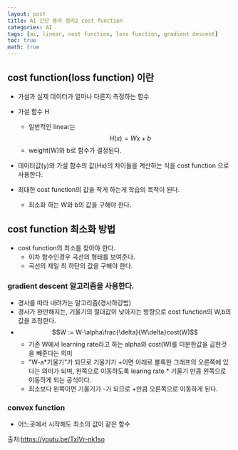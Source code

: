 ```yaml
---
layout: post
title: AI 간단 용어 정리2 cost function
categories: AI 
tags: [ai, linear, cost function, loss function, gradient descent]
toc: true
math: true
---
```


## cost function(loss function) 이란
- 가설과 실제 데이터가 얼마나 다른지 측정하는 함수

- 가설 함수 H
   - 일반적인 linear는 $$ H(x)=Wx+b $$
   - weight(W)와 b로 함수가 결정된다.

- 데이터값(y)와 가설 함수의 값(Hx)의 차이들을 계산하는 식을 cost function 으로 사용한다.

- 최대한 cost function의 값을 작게 하는게 학습의 목적이 된다.
   - 최소화 하는 W와 b의 값을 구해야 한다.

## cost function 최소화 방법
- cost function의 최소를 찾아야 한다.
   - 이차 함수인경우 곡선의 형태를 보여준다.
   - 곡선의 제일 최 하단의 값을 구해야 한다.


### gradient descent 알고리즘을 사용한다.
- 경사를 따라 내려가는 알고리즘(경사하강법)
- 경사가 완만해지는, 기울기의 절대값이 낮아지는 방향으로 cost function의 W,b의 값을 조정한다.
- $$W := W-\alpha\frac{\delta}{W\delta}cost(W)$$
   - 기존 W에서 learning rate라고 하는 alpha와 cost(W)를 미분한값을 곱한것을 빼준다는 의미
   - "W-a*기울기"가 되므로 기울기가 +이면 아래로 볼록한 그래프의 오른쪽에 있다는 의미가 되며, 왼쪽으로 이동하도록 learing rate * 기울기 만큼 왼쪽으로 이동하게 되는 공식이다.
   - 최소보다 왼쪽이면 기울기가 -가 되므로 +만큼 오른쪽으로 이동하게 된다.

### convex function
- 어느곳에서 시작해도 최소의 값이 같은 함수



출처:https://youtu.be/TxIVr-nk1so